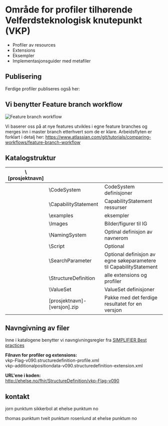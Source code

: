 # Område for profiler tilhørende Velferdsteknologisk knutepunkt (VKP)
- Profiler av resources
- Extensions
- Eksempler
- Implementasjonsguider med metafiler

## Publisering
Ferdige profiler publiseres også her: 


## Vi benytter Feature branch workflow
![Feature branch workflow](https://git.sarepta.ehelse.no/utvikling/FHIR/raw/92dff80b4b825be384908a90a3abfa7d6a8d6a46/Feature-branch-workflow.JPG)

Vi baserer oss på at nye features utvikles i egne feature branches og merges inn i master branch etterhvert som de er klare. Arbeidsflyten er forklart i detalj her:
https://www.atlassian.com/git/tutorials/comparing-workflows/feature-branch-workflow

## Katalogstruktur

|\\[prosjektnavn]| | |
|---|---|---|
| |\\CodeSystem | CodeSystem definisjoner |
| |\\CapabilityStatement | CapabilityStatement ressurser |
| |\\examples | eksempler |
| |\\Images | Bilder/figurer til IG |
| |\\NamingSystem | Optinal definisjon av navnerom |
| |\\Script | Optional |
| |\\SearchParameter | Optional definisjon av egne søkeparametere til CapabilityStatement|
| |\\StructureDefinition | alle extensions og profiler |
| |\\ValueSet | ValueSet definisjoner |
| |[prosjektnavn]-[versjon].zip | Pakke med det ferdige resultatet for en versjon |

## Navngivning av filer
Inne i katalogene benytter vi navngivningsregler fra [SIMPLIFIER Best practices](https://simplifier.net/guide/ProfilingAcademy/Best-practices)

**Filnavn for profiler og extensions:**  
vkp-Flag-v090.structuredefinition-profile.xml  
vkp-additionalpositiondata-v090.structuredefinition-extension.xml  

**URL'ene i koden:**  
http://ehelse.no/fhir/StructureDefinition/vkp-Flag-v090

## kontakt

jorn punktum sikkerbol at ehelse punktum no

thomas punktum tveit punktum rosenlund at ehelse punktum no

